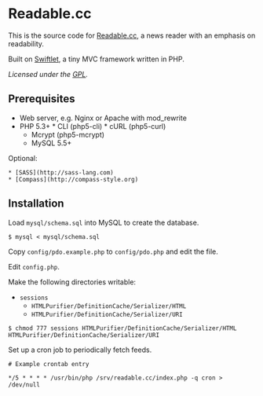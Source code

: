 Readable.cc
===========

This is the source code for [Readable.cc](http://readable.cc), a news reader with an emphasis on readability.

Built on [Swiftlet](http://swiftlet.org), a tiny MVC framework written in PHP.

*Licensed under the [GPL](http://opensource.org/licenses/gpl-3.0.html).*


Prerequisites
-------------

  * Web server, e.g. Nginx or Apache with mod_rewrite
  * PHP 5.3+
		* CLI (php5-cli)
		* cURL (php5-curl)
	  * Mcrypt (php5-mcrypt)
	* MySQL 5.5+

Optional:

	* [SASS](http://sass-lang.com)
	* [Compass](http://compass-style.org)


Installation
------------

Load `mysql/schema.sql` into MySQL to create the database.

`$ mysql < mysql/schema.sql`

Copy `config/pdo.example.php` to `config/pdo.php` and edit the file.

Edit `config.php`.

Make the following directories writable:

  * `sessions`
	* `HTMLPurifier/DefinitionCache/Serializer/HTML`
	* `HTMLPurifier/DefinitionCache/Serializer/URI`

```
$ chmod 777 sessions HTMLPurifier/DefinitionCache/Serializer/HTML HTMLPurifier/DefinitionCache/Serializer/URI
```

Set up a cron job to periodically fetch feeds.

```
# Example crontab entry

*/5 * * * * /usr/bin/php /srv/readable.cc/index.php -q cron > /dev/null
```
